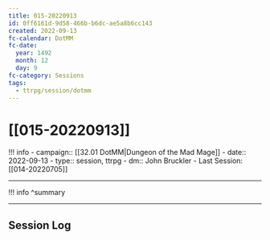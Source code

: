 ```yaml
---
title: 015-20220913
id: 0ff6161d-9d58-466b-b6dc-ae5a8b6cc143
created: 2022-09-13
fc-calendar: DotMM
fc-date:
  year: 1492
  month: 12
  day: 9
fc-category: Sessions
tags:
  - ttrpg/session/dotmm
---
```


# [[015-20220913]]

!!! info
    - campaign:: [[32.01 DotMM|Dungeon of the Mad Mage]]
    - date:: 2022-09-13
    - type:: session, ttrpg
    - dm:: John Bruckler
    - Last Session: [[014-20220705]]


---

!!! info
    ^summary

---

## Session Log

